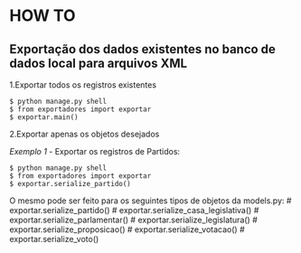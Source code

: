 HOW TO
===========

Exportação dos dados existentes no banco de dados local para arquivos XML
-------------------------------------------------------------------------

1.Exportar todos os registros existentes

    $ python manage.py shell
    $ from exportadores import exportar
    $ exportar.main()

2.Exportar apenas os objetos desejados

*Exemplo 1* - Exportar os registros de Partidos:

    $ python manage.py shell
    $ from exportadores import exportar
    $ exportar.serialize_partido()

O mesmo pode ser feito para os seguintes tipos de objetos da models.py:
	# exportar.serialize_partido()
	# exportar.serialize_casa_legislativa()
	# exportar.serialize_parlamentar()
	# exportar.serialize_legislatura()
	# exportar.serialize_proposicao()
	# exportar.serialize_votacao()
	# exportar.serialize_voto()
